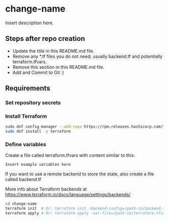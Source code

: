 # change-name

Insert description here.

## Steps after repo creation

- Update the title in this README.md file.
- Remove any *.tf files you do not need; usually backend.tf and potentially terraform.tfvars.
- Remove this section in this README.md file.
- Add and Commit to Git :)

## Requirements

### Set repository secrets



### Install Terraform

```bash
sudo dnf config-manager --add-repo https://rpm.releases.hashicorp.com/fedora/hashicorp.repo
sudo dnf install -y terraform
```

### Define variables

Create a file called terraform.tfvars with content similar to this:

```hcl
Insert example variables here
```

If you want to use a remote backend to store the state, also create a file called backend.tf

More info about Terraform backends at <https://www.terraform.io/docs/language/settings/backends/>

```bash
cd change-name
terraform init  # Or: terraform init -backend-config=/path-to/backend.tf
terraform apply # Or: terraform apply -var-file=/path-to/terraform.tfvars
```
